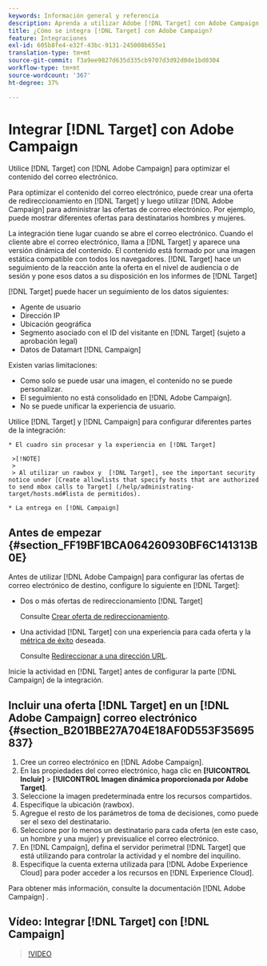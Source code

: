 ```yaml
---
keywords: Información general y referencia
description: Aprenda a utilizar Adobe [!DNL Target] con Adobe Campaign para optimizar el contenido del correo electrónico.
title: ¿Cómo se integra [!DNL Target] con Adobe Campaign?
feature: Integraciones
exl-id: 605b8fe4-e32f-43bc-9131-245008b655e1
translation-type: tm+mt
source-git-commit: f3a9ee9827d635d335cb9707d3d92d0de1bd0304
workflow-type: tm+mt
source-wordcount: '367'
ht-degree: 37%

---
```


# Integrar [!DNL Target] con Adobe Campaign

Utilice [!DNL Target] con [!DNL Adobe Campaign] para optimizar el contenido del correo electrónico.

Para optimizar el contenido del correo electrónico, puede crear una oferta de redireccionamiento en [!DNL Target] y luego utilizar [!DNL Adobe Campaign] para administrar las ofertas de correo electrónico. Por ejemplo, puede mostrar diferentes ofertas para destinatarios hombres y mujeres.

La integración tiene lugar cuando se abre el correo electrónico. Cuando el cliente abre el correo electrónico, llama a [!DNL Target] y aparece una versión dinámica del contenido. El contenido está formado por una imagen estática compatible con todos los navegadores. [!DNL Target] hace un seguimiento de la reacción ante la oferta en el nivel de audiencia o de sesión y pone esos datos a su disposición en los informes de [!DNL Target]

[!DNL Target] puede hacer un seguimiento de los datos siguientes:

* Agente de usuario
* Dirección IP
* Ubicación geográfica
* Segmento asociado con el ID del visitante en [!DNL Target] (sujeto a aprobación legal)
* Datos de Datamart [!DNL Campaign]

Existen varias limitaciones:

* Como solo se puede usar una imagen, el contenido no se puede personalizar.
* El seguimiento no está consolidado en [!DNL Adobe Campaign].
* No se puede unificar la experiencia de usuario.

Utilice [!DNL Target] y [!DNL Campaign] para configurar diferentes partes de la integración:

    * El cuadro sin procesar y la experiencia en [!DNL Target]
    
     >[!NOTE]
     > 
     > Al utilizar un rawbox y  [!DNL Target], see the important security notice under [Create allowlists that specify hosts that are authorized to send mbox calls to Target] (/help/administrating-target/hosts.md#lista de permitidos).
    
    * La entrega en [!DNL Campaign]

## Antes de empezar {#section_FF19BF1BCA064260930BF6C141313B0E}

Antes de utilizar [!DNL Adobe Campaign] para configurar las ofertas de correo electrónico de destino, configure lo siguiente en [!DNL Target]:

* Dos o más ofertas de redireccionamiento [!DNL Target]

   Consulte [Crear oferta de redireccionamiento](/help/c-experiences/c-manage-content/offer-redirect.md).

* Una actividad [!DNL Target] con una experiencia para cada oferta y la [métrica de éxito](/help/c-activities/r-success-metrics/success-metrics.md) deseada.

   Consulte [Redireccionar a una dirección URL](/help/c-experiences/c-visual-experience-composer/redirect-offer.md).

Inicie la actividad en [!DNL Target] antes de configurar la parte [!DNL Campaign] de la integración.

## Incluir una oferta [!DNL Target] en un [!DNL Adobe Campaign] correo electrónico {#section_B201BBE27A704E18AF0D553F35695837}

1. Cree un correo electrónico en [!DNL Adobe Campaign].
1. En las propiedades del correo electrónico, haga clic en **[!UICONTROL Incluir]** > **[!UICONTROL Imagen dinámica proporcionada por Adobe Target]**.
1. Seleccione la imagen predeterminada entre los recursos compartidos.
1. Especifique la ubicación (rawbox).
1. Agregue el resto de los parámetros de toma de decisiones, como puede ser el sexo del destinatario.
1. Seleccione por lo menos un destinatario para cada oferta (en este caso, un hombre y una mujer) y previsualice el correo electrónico.
1. En [!DNL Campaign], defina el servidor perimetral [!DNL Target] que está utilizando para controlar la actividad y el nombre del inquilino.
1. Especifique la cuenta externa utilizada para [!DNL Adobe Experience Cloud] para poder acceder a los recursos en [!DNL Experience Cloud].

Para obtener más información, consulte la documentación [!DNL Adobe Campaign] .

## Vídeo: Integrar [!DNL Target] con [!DNL Campaign]

>[!VIDEO](https://video.tv.adobe.com/v/35149)
